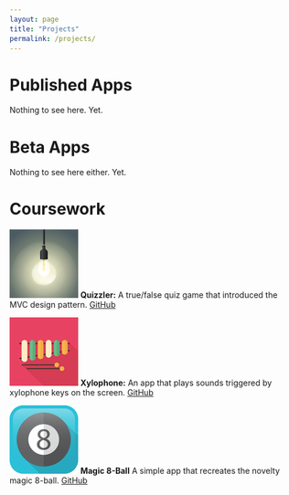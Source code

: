 ```yaml
---
layout: page
title: "Projects"
permalink: /projects/
---
```


# Published Apps

Nothing to see here. Yet.

# Beta Apps

Nothing to see here either. Yet.

# Coursework

![Quizzler Icon](assets/quizzler_Icon-40@3x.png)
**Quizzler:**
A true/false quiz game that introduced the MVC design pattern. [GitHub](https://github.com/howswift/complete-ios-bootcamp/pull/11)


![Xylophone Icon](assets/xylophone_Icon-40@3x.png)
**Xylophone:**
An app that plays sounds triggered by xylophone keys on the
screen. [GitHub](https://github.com/howswift/complete-ios-bootcamp/pull/5)



![Magic 8-ball Icon](assets/magic8ball_Icon-40@3x.png)
**Magic 8-Ball**
A simple app that recreates the novelty magic 8-ball.
[GitHub](https://github.com/howswift/complete-ios-bootcamp/pull/2)
